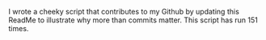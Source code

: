 I wrote a cheeky script that contributes to my Github by updating this ReadMe to illustrate why more than commits matter. This script has run 151 times.